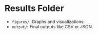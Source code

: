 # Results Folder

- `figures/`: Graphs and visualizations.
- `output/`: Final outputs like CSV or JSON.